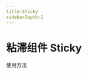 ```yaml
---
title:Sticky
sidebarDepth:2
---
```

# 粘滞组件 Sticky

使用方法

<ClientOnly><stickyDemos></stickyDemos></ClientOnly>
